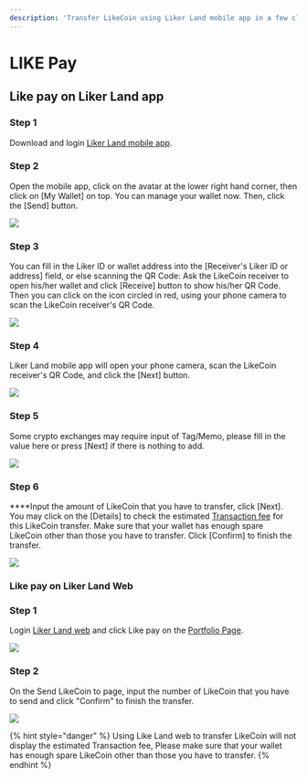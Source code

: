 ```yaml
---
description: 'Transfer LikeCoin using Liker Land mobile app in a few clicks, no handling fee'
---
```


# LIKE Pay

## Like pay on Liker Land app

### Step 1

Download and login [Liker Land mobile app](https://liker.land/getapp).

### Step 2

Open the mobile app, click on the avatar at the lower right hand corner, then click on \[My Wallet\] on top. You can manage your wallet now. Then, click the \[Send\] button.

![](../../.gitbook/assets/img_2154.jpg)

### Step 3

You can fill in the Liker ID or wallet address into the \[Receiver's Liker ID or address\] field, or else scanning the QR Code: Ask the LikeCoin receiver to open his/her wallet and click \[Receive\] button to show his/her QR Code. Then you can click on the icon circled in red, using your phone camera to scan the LikeCoin receiver's QR Code. 

![](../../.gitbook/assets/like-pay-2-en.png)

### **Step 4**

Liker Land mobile app will open your phone camera, scan the LikeCoin receiver's QR Code, and click the \[Next\] button.

![](../../.gitbook/assets/img_2158.png)

### **Step 5**

Some crypto exchanges may require input of Tag/Memo, please fill in the value here or press \[Next\] if there is nothing to add.

![](../../.gitbook/assets/memo.png)

### **Step 6**

****Input the amount of LikeCoin that you have to transfer, click \[Next\].  You may click on the \[Details\] to check the estimated [Transaction fee](https://docs.like.co/user-guide/likecoin-token/transaction-fee) for this LikeCoin transfer.  Make sure that your wallet has enough spare LikeCoin other than those you have to transfer. Click \[Confirm\] to finish the transfer.

![](../../.gitbook/assets/like-pay-4-en.png)

### Like pay on Liker Land Web

### Step 1

Login [Liker Land web](https://docs.like.co/user-guide/reader/download#liker-land-web-https-liker-land) and click Like pay on the [Portfolio Page](https://docs.like.co/user-guide/creator/portfolio-page).

![](../../.gitbook/assets/like-pay-5-en.png)

### Step 2

On the Send LikeCoin to page, input the number of LikeCoin that you have to send and click "Confirm" to finish the transfer.

![](../../.gitbook/assets/like-pay-6-en.png)

{% hint style="danger" %}
Using Like Land web to transfer LikeCoin will not display the estimated Transaction fee, Please make sure that your wallet has enough spare LikeCoin other than those you have to transfer.
{% endhint %}

